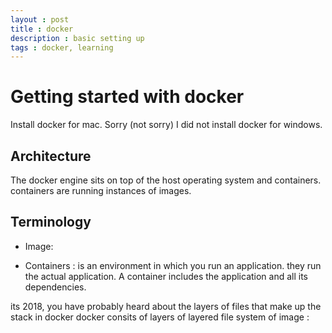 ```yaml
---
layout : post
title : docker
description : basic setting up
tags : docker, learning
---
```


# Getting started with docker

Install docker for mac. Sorry (not sorry) I did not install docker for windows.

## Architecture
The docker engine sits on top of the host operating system and containers. containers are running instances of images.

## Terminology
- Image:

- Containers : 
is an environment in which you run an application. they run the actual application. A container includes the application and all its dependencies.

its 2018, you have probably heard about the layers of files that make up the stack in docker
docker consits of layers of
layered file system of 
image : 
